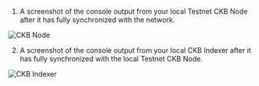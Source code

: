 1. A screenshot of the console output from your local Testnet CKB Node after it has fully synchronized with the network.

![CKB Node](ckb_block.png)

2. A screenshot of the console output from your local CKB Indexer after it has fully synchronized with the local Testnet CKB Node.

![CKB Indexer](ckb_indexer.png)